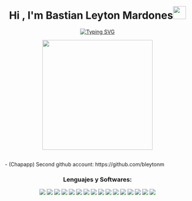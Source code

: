 
<h1 align="center"><b>Hi , I'm Bastian Leyton Mardones</b><img src="https://i.giphy.com/lGBeeSvVQA7xME62Df.webp" width="35"></h1>
<!--  -->
<p align="center">
  <a href="https://git.io/typing-svg"><img src="https://readme-typing-svg.herokuapp.com?font=Fira+Code&pause=1000&center=true&vCenter=true&width=435&lines=Software+Engineer;Cybersecurity+Enthusiast;Full+Stack+Developer" alt="Typing SVG" /></a>

<p align="center">
  <picture><img src = "https://media.giphy.com/media/v1.Y2lkPTc5MGI3NjExOGh3eHdyaGl1azhicjliZWxsNmNiZXkzaXBxMmJ5ZXB1cTFtbWg4NyZlcD12MV9naWZzX3NlYXJjaCZjdD1n/xUA7b8VnHVOMeTawFO/giphy.gif" width = 300px></picture> 
</p>
<br>
- (Chapapp) Second github account: https://github.com/bleytonm

 <div align="center">
    <h3 align="center">Lenguajes y Softwares:</h3>
    <img src="https://img.icons8.com/?size=64&id=r4UrHt1gLC2t&format=png&color=000000"/>
    <img src="https://img.icons8.com/color/64/000000/php.png"/>
    <img src="https://img.icons8.com/color/64/000000/html-5--v1.png"/>
    <img src="https://img.icons8.com/color/64/000000/css3.png"/>
    <img src="https://img.icons8.com/color/64/000000/javascript.png"/>
    <img src="https://img.icons8.com/?size=64&id=eETV3RNHVrWA&format=png&color=000000"/>
    <img src="https://img.icons8.com/?size=64&id=20774&format=png&color=000000"/>
    <img src="https://img.icons8.com/color/64/000000/python.png"/>
    <img src="https://img.icons8.com/?size=64&id=8ljTDYUEydbJ&format=png&color=000000"/>
    <img src="https://img.icons8.com/color/64/000000/mysql-logo.png"/>
    <img src="https://img.icons8.com/color/64/000000/linux.png"/>
    <img src="https://img.icons8.com/color/64/000000/git.png"/>
    <img src="https://img.icons8.com/color/64/000000/github--v1.png"/>
    <img src="https://img.icons8.com/?size=64&id=4VVL78edhbW9&format=png&color=000000"/>
    <img src="https://img.icons8.com/color/64/000000/office-365.png"/>
    <img src="https://img.icons8.com/color/64/000000/visual-studio-code-2019.png"/>
 </div>
